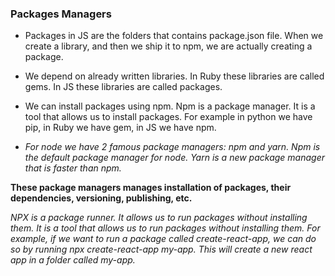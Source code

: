 ### Packages Managers

 - Packages in JS are the folders that contains package.json file. When we create a library, and then we ship it to npm, we are actually creating a package.
 
 - We depend on already written libraries. In Ruby these libraries are called gems. In JS these libraries are called packages.
  
 - We can install packages using npm. Npm is a package manager. It is a tool that allows us to install packages. For example in python we have pip, in Ruby we have gem, in JS we have npm.
  
 - *For node we have 2 famous package managers: npm and yarn. Npm is the default package manager for node. Yarn is a new package manager that is faster than npm.*

 **These package managers manages installation of packages, their dependencies, versioning, publishing, etc.**

*NPX is a package runner. It allows us to run packages without installing them. It is a tool that allows us to run packages without installing them. For example, if we want to run a package called create-react-app, we can do so by running npx create-react-app my-app. This will create a new react app in a folder called my-app.*

